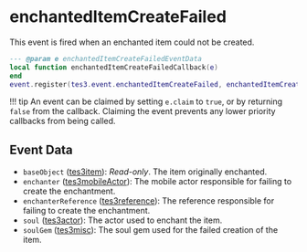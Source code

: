 <!---
	This file is autogenerated. Do not edit this file manually. Your changes will be ignored.
	More information: https://github.com/MWSE/MWSE/tree/master/docs
-->

# enchantedItemCreateFailed

This event is fired when an enchanted item could not be created.

```lua
--- @param e enchantedItemCreateFailedEventData
local function enchantedItemCreateFailedCallback(e)
end
event.register(tes3.event.enchantedItemCreateFailed, enchantedItemCreateFailedCallback)
```

!!! tip
	An event can be claimed by setting `e.claim` to `true`, or by returning `false` from the callback. Claiming the event prevents any lower priority callbacks from being called.

## Event Data

* `baseObject` ([tes3item](../../types/tes3item)): *Read-only*. The item originally enchanted.
* `enchanter` ([tes3mobileActor](../../types/tes3mobileActor)): The mobile actor responsible for failing to create the enchantment.
* `enchanterReference` ([tes3reference](../../types/tes3reference)): The reference responsible for failing to create the enchantment.
* `soul` ([tes3actor](../../types/tes3actor)): The actor used to enchant the item.
* `soulGem` ([tes3misc](../../types/tes3misc)): The soul gem used for the failed creation of the item.

